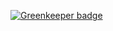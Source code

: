 
[![Greenkeeper badge](https://badges.greenkeeper.io/victorperin/makemehapi-exercises.svg)](https://greenkeeper.io/)
